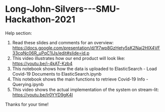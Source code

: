 # Long-John-Silvers---SMU-Hackathon-2021

Help section:
1. Read these slides and comments for an overview: https://docs.google.com/presentation/d/1f7wp8GzHety5sK2Naj2HlX4VF33cqNc06R_uPqC1IJs/edit#slide=id.p
2. This video illustrates how our end product will look like: https://youtu.be/i-4kAT-Kzb4
3. This notebook shows how the data is uploaded to ElasticSearch - Load Covid-19 Documents to ElasticSearch.ipynb
4. This notebook shows the main functions to retrieve Covid-19 Info - Querying.ipynb
5. This video shows the actual implementation of the system on stream-lit: https://youtu.be/lr0YYD9gK4I

Thanks for your time!